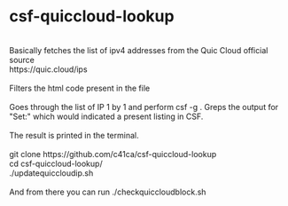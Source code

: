 # csf-quiccloud-lookup
</br>
Basically fetches the list of ipv4 addresses from the Quic Cloud official source</br>
https://quic.cloud/ips</br>
</br>
Filters the html code present in the file</br>
</br>
Goes through the list of IP 1 by 1 and perform csf -g . Greps the output for "Set:" which would indicated a present listing in CSF.</br>
</br>
The result is printed in the terminal.</br>
</br>
git clone https://github.com/c41ca/csf-quiccloud-lookup </br>
cd csf-quiccloud-lookup/ </br>
./updatequiccloudip.sh </br>
</br>
And from there you can run ./checkquiccloudblock.sh
